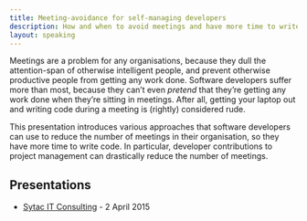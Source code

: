 ```yaml
---
title: Meeting-avoidance for self-managing developers
description: How and when to avoid meetings and have more time to write code
layout: speaking
---
```


Meetings are a problem for any organisations, because they dull the attention-span of otherwise intelligent people, and prevent otherwise productive people from getting any work done. Software developers suffer more than most, because they can’t even _pretend_ that they’re getting any work done when they’re sitting in meetings. After all, getting your laptop out and writing code during a meeting is (rightly) considered rude.

This presentation introduces various approaches that software developers can use to reduce the number of meetings in their organisation, so they have more time to write code. In particular, developer contributions to project management can drastically reduce the number of meetings.

## Presentations

* [Sytac IT Consulting](http://www.sytac.nl/) - 2 April 2015
